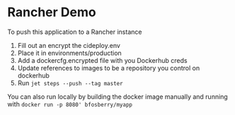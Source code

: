 # Rancher Demo

To push this application to a Rancher instance

1) Fill out an encrypt the cideploy.env
2) Place it in environments/production
3) Add a dockercfg.encrypted file with you Dockerhub creds
4) Update references to images to be a repository you control on dockerhub
5) Run `jet steps --push --tag master`

You can also run locally by building the docker image manually and running with `docker run -p 8080' bfosberry/myapp`
